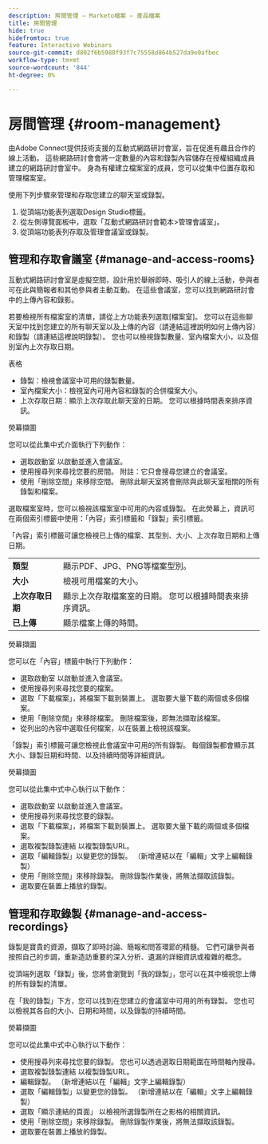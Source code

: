 ```yaml
---
description: 房間管理 — Marketo檔案 — 產品檔案
title: 房間管理
hide: true
hidefromtoc: true
feature: Interactive Webinars
source-git-commit: d802f6b5988f93f7c75558d864b527da9e0afbec
workflow-type: tm+mt
source-wordcount: '844'
ht-degree: 0%

---
```


# 房間管理 {#room-management}

由Adobe Connect提供技術支援的互動式網路研討會室，旨在促進有趣且合作的線上活動。 這些網路研討會會將一定數量的內容和錄製內容儲存在授權組織成員建立的網路研討會室中。 身為有權建立檔案室的成員，您可以從集中位置存取和管理檔案室。

使用下列步驟來管理和存取您建立的聊天室或錄製。

1. 從頂端功能表列選取Design Studio標籤。
1. 從左側導覽面板中，選取「互動式網路研討會範本>管理會議室」。
1. 從頂端功能表列存取及管理會議室或錄製。

## 管理和存取會議室 {#manage-and-access-rooms}

互動式網路研討會室是虛擬空間，設計用於舉辦即時、吸引人的線上活動，參與者可在此與簡報者和其他參與者主動互動。 在這些會議室，您可以找到網路研討會中的上傳內容和錄影。

若要檢視所有檔案室的清單，請從上方功能表列選取[檔案室]。 您可以在這些聊天室中找到您建立的所有聊天室以及上傳的內容（請連結這裡說明如何上傳內容）和錄製（請連結這裡說明錄製）。 您也可以檢視錄製數量、室內檔案大小，以及個別室內上次存取日期。

表格

* 錄製：檢視會議室中可用的錄製數量。
* 室內檔案大小：檢視室內可用內容和錄製的合併檔案大小。
* 上次存取日期：顯示上次存取此聊天室的日期。 您可以根據時間表來排序資訊。

熒幕擷圖

您可以從此集中式介面執行下列動作：

* 選取啟動室   以啟動並進入會議室。
* 使用搜尋列來尋找您要的房間。
附註：它只會搜尋您建立的會議室。
* 使用「刪除空間」來移除空間。 刪除此聊天室將會刪除與此聊天室相關的所有錄製和檔案。

選取檔案室時，您可以檢視該檔案室中可用的內容或錄製。 在此熒幕上，資訊可在兩個索引標籤中使用：「內容」索引標籤和「錄製」索引標籤。

「內容」索引標籤可讓您檢視已上傳的檔案、其型別、大小、上次存取日期和上傳日期。

<table><tbody>
  <tr>
    <td><b>類型</td>
    <td>顯示PDF、JPG、PNG等檔案型別。</td>
  </tr>
  <tr>
    <td><b>大小</td>
    <td>檢視可用檔案的大小。</td>
  </tr>
  <tr>
    <td><b>上次存取日期</td>
    <td>顯示上次存取檔案室的日期。 您可以根據時間表來排序資訊。</td>
  </tr>
  <tr>
    <td><b>已上傳</td>
    <td>顯示檔案上傳的時間。</td>
  </tr>
</tbody>
</table>

熒幕擷圖

您可以在「內容」標籤中執行下列動作：

* 選取啟動室   以啟動並進入會議室。
* 使用搜尋列來尋找您要的檔案。
* 選取「下載檔案」，將檔案下載到裝置上。 選取要大量下載的兩個或多個檔案。
* 使用「刪除空間」來移除檔案。 刪除檔案後，即無法擷取該檔案。
* 從列出的內容中選取任何檔案，以在裝置上檢視該檔案。

「錄製」索引標籤可讓您檢視此會議室中可用的所有錄製。 每個錄製都會顯示其大小、錄製日期和時間、以及持續時間等詳細資訊。

熒幕擷圖

您可以從此集中式中心執行以下動作：

* 選取啟動室   以啟動並進入會議室。
* 使用搜尋列來尋找您要的錄製。
* 選取「下載檔案」，將檔案下載到裝置上。 選取要大量下載的兩個或多個檔案。
* 選取複製錄製連結   以複製錄製URL。
* 選取「編輯錄製」以變更您的錄製。 （新增連結以在「編輯」文字上編輯錄製）
* 使用「刪除空間」來移除錄製。 刪除錄製作業後，將無法擷取該錄製。
* 選取要在裝置上播放的錄製。

## 管理和存取錄製 {#manage-and-access-recordings}

錄製是寶貴的資源，擷取了即時討論、簡報和問答環節的精髓。 它們可讓參與者按照自己的步調，重新造訪重要的深入分析、遺漏的詳細資訊或複雜的概念。

從頂端列選取「錄製」後，您將會瀏覽到「我的錄製」，您可以在其中檢視您上傳的所有錄製的清單。

在「我的錄製」下方，您可以找到在您建立的會議室中可用的所有錄製。 您也可以檢視其各自的大小、日期和時間，以及錄製的持續時間。

熒幕擷圖

您可以從此集中式中心執行以下動作：

* 使用搜尋列來尋找您要的錄製。 您也可以透過選取日期範圍在時間軸內搜尋。
* 選取複製錄製連結   以複製錄製URL。
* 編輯錄製。 （新增連結以在「編輯」文字上編輯錄製）
* 選取「編輯錄製」以變更您的錄製。 （新增連結以在「編輯」文字上編輯錄製）
* 選取「顯示連結的頁面」   以檢視所選錄製所在之影格的相關資訊。
* 使用「刪除空間」來移除錄製。 刪除錄製作業後，將無法擷取該錄製。
* 選取要在裝置上播放的錄製。

